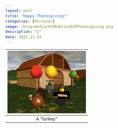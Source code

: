 ```yaml
---
layout: post
title: "Happy Thanksgiving!"
categories: [Personal]
image: /blog/media/OldRoblox2010Thanksgiving.png
description: "🦃"
date: 2022-11-24
---
```


| ![Old Roblox screenshot of some players next to a turkey, outside of a house in the autumn fields.](/blog/media/OldRoblox2010Thanksgiving.png) |
| :--------------------------------------------------------------------------------------------------------------------------------------------: |
|                                                                   A "turkey"                                                                   |
